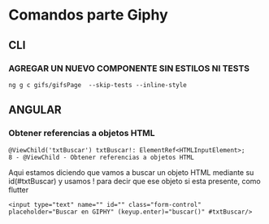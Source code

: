 # Comandos parte Giphy

## CLI

### AGREGAR UN NUEVO COMPONENTE SIN ESTILOS NI TESTS

```
ng g c gifs/gifsPage  --skip-tests --inline-style
```

## ANGULAR

### Obtener referencias a objetos HTML

```
@ViewChild('txtBuscar') txtBuscar!: ElementRef<HTMLInputElement>;
8 - @ViewChild - Obtener referencias a objetos HTML
```

Aqui estamos diciendo que vamos a buscar un objeto HTML mediante su id(#txtBuscar) y usamos ! para decir que ese objeto si esta presente, como flutter

```
<input type="text" name="" id="" class="form-control" placeholder="Buscar en GIPHY" (keyup.enter)="buscar()" #txtBuscar/>
```

